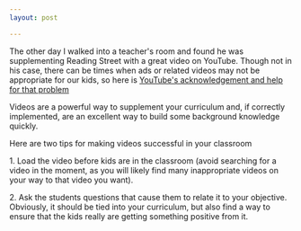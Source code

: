 ```yaml
---
layout: post

---
```

The other day I walked into a teacher's room and found he was supplementing Reading Street with a great video on YouTube. Though not in his case, there can be times when ads or related videos may not be appropriate for our kids, so here is [YouTube's acknowledgement and help for that problem](http://www.youtube.com/schools  )
  
Videos are a powerful way to supplement your curriculum and, if correctly implemented, are an excellent way to build some background knowledge quickly.  
  
Here are two tips for making videos successful in your classroom  
  
1\. Load the video before kids are in the classroom (avoid searching for a video in the moment, as you will likely find many inappropriate videos on your way to that video you want).  
  
2\. Ask the students questions that cause them to relate it to your objective. Obviously, it should be tied into your curriculum, but also find a way to ensure that the kids really are getting something positive from it.